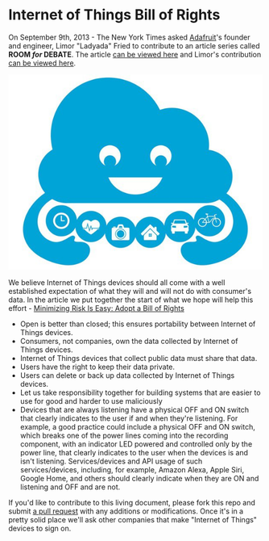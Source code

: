 # Internet of Things Bill of Rights

On September 9th, 2013 - The New York Times asked [Adafruit][1]'s founder and engineer, Limor "Ladyada" Fried to contribute to an article series called **ROOM *for* DEBATE**. The article [can be viewed here][2] and Limor's contribution [can be viewed here][3].

![Nimbus][5]

We believe Internet of Things devices should all come with a well established expectation of what they will and will not do with consumer's data. In the article we put together the start of what we hope will help this effort - [Minimizing Risk Is Easy: Adopt a Bill of Rights][3]

* Open is better than closed; this ensures portability between Internet of Things devices.
* Consumers, not companies, own the data collected by Internet of Things devices.
* Internet of Things devices that collect public data must share that data.
* Users have the right to keep their data private.
* Users can delete or back up data collected by Internet of Things devices.
* Let us take responsibility together for building systems that are easier to use for good and harder to use maliciously
* Devices that are always listening have a physical OFF and ON switch that clearly indicates to the user if and when they're listening. For example, a good practice could include a physical OFF and ON switch, which breaks one of the power lines coming into the recording component, with an indicator LED powered and controlled only by the power line, that clearly indicates to the user when the devices is and isn't listening. Services/devices and API usage of such services/devices, including, for example, Amazon Alexa, Apple Siri, Google Home, and others should clearly indicate when they are ON and listening and OFF and are not.

If you'd like to contribute to this living document, please fork this repo and submit [a pull request][4] with any additions or modifications. Once it's in a pretty solid place we'll ask other companies that make "Internet of Things" devices to sign on.

[1]: https://www.adafruit.com/
[2]: http://www.nytimes.com/roomfordebate/2013/09/08/privacy-and-the-internet-of-things
[3]: http://www.nytimes.com/roomfordebate/2013/09/08/privacy-and-the-internet-of-things/a-bill-of-rights-for-the-internet-of-things
[4]: https://github.com/adafruit/iot-bill-of-rights/pulls
[5]: /nimbus.jpg?raw=true
